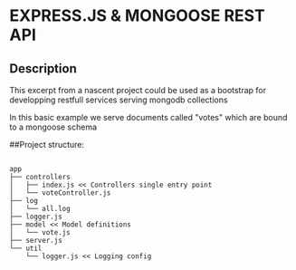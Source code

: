 # EXPRESS.JS & MONGOOSE REST API

## Description

This excerpt from a nascent project could be used as a bootstrap for developping restfull services serving mongodb collections

In this basic example we serve documents called "votes" which are bound to a mongoose schema

##Project structure:

```

app
├── controllers
│   ├── index.js << Controllers single entry point
│   └── voteController.js
├── log
│   └── all.log
├── logger.js 
├── model << Model definitions
│   └── vote.js 
├── server.js
└── util
    └── logger.js << Logging config
```
